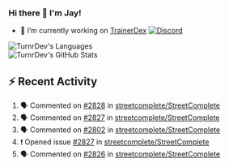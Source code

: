 ### Hi there 👋 I'm Jay!

- 🔭 I’m currently working on [TrainerDex](https://www.github.com/TrainerDex) [![Discord](https://discordapp.com/api/v6/guilds/364313717720219651/widget.png?style=shield)](http://discord.trainerdex.co.uk/)

![TurnrDev's Languages](https://github-readme-stats.vercel.app/api/top-langs/?username=TurnrDev&layout=compact&hide_border=true&title_color=1fa6aa&text_color=233247)
<br>
![TurnrDev's GitHub Stats](https://github-readme-stats.vercel.app/api?username=TurnrDev&show_icons=true&hide_border=true&count_private=true&include_all_commits=true&icon_color=1fa6aa&title_color=1fa6aa&text_color=233247)
<br>

## :zap: Recent Activity

<!--START_SECTION:activity-->
1. 🗣 Commented on [#2828](https://github.com/streetcomplete/StreetComplete/issues/2828) in [streetcomplete/StreetComplete](https://github.com/streetcomplete/StreetComplete)
2. 🗣 Commented on [#2827](https://github.com/streetcomplete/StreetComplete/issues/2827) in [streetcomplete/StreetComplete](https://github.com/streetcomplete/StreetComplete)
3. 🗣 Commented on [#2802](https://github.com/streetcomplete/StreetComplete/issues/2802) in [streetcomplete/StreetComplete](https://github.com/streetcomplete/StreetComplete)
4. ❗️ Opened issue [#2827](https://github.com/streetcomplete/StreetComplete/issues/2827) in [streetcomplete/StreetComplete](https://github.com/streetcomplete/StreetComplete)
5. 🗣 Commented on [#2826](https://github.com/streetcomplete/StreetComplete/issues/2826) in [streetcomplete/StreetComplete](https://github.com/streetcomplete/StreetComplete)
<!--END_SECTION:activity-->
